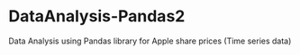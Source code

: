 # DataAnalysis-Pandas2
Data Analysis using Pandas library for Apple share prices (Time series data) 
